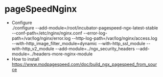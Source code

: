# pageSpeedNginx
- Configure  
    ./configure --add-module=/root/incubator-pagespeed-ngx-latest-stable --conf-path=/etc/nginx/nginx.conf --error-log-path=/var/log/nginx/error.log --http-log-path=/var/log/nginx/access.log --with-http_image_filter_module=dynamic --with-http_ssl_module --with-http_v2_module --add-module=../ngx_security_headers --add-module=../headers-more-nginx-module
- How to install  
    https://www.modpagespeed.com/doc/build_ngx_pagespeed_from_source  
